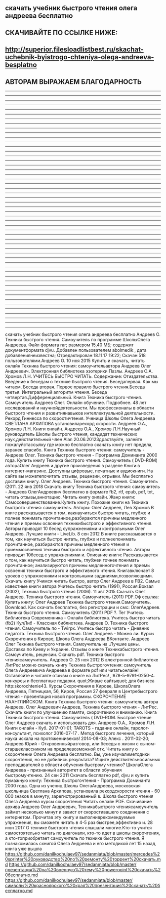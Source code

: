 скачать учебник быстрого чтения олега андреева бесплатно
--------------------------------------------------
СКАЧИВАЙТЕ ПО ССЫЛКЕ НИЖЕ:
--------------------------------------------------
http://superior.filesloadlistbest.ru/skachat-uchebnik-byistrogo-chteniya-olega-andreeva-besplatno
--------------------------------------------------
АВТОРАМ ВЫРАЖАЕМ БЛАГОДАРНОСТЬ
--------------------------------------------------
--------------------------------------------------
--------------------------------------------------
--------------------------------------------------
--------------------------------------------------
--------------------------------------------------
--------------------------------------------------
--------------------------------------------------
--------------------------------------------------
--------------------------------------------------
--------------------------------------------------
--------------------------------------------------
--------------------------------------------------
--------------------------------------------------
--------------------------------------------------
--------------------------------------------------
--------------------------------------------------
--------------------------------------------------
--------------------------------------------------
--------------------------------------------------
--------------------------------------------------
--------------------------------------------------
--------------------------------------------------
--------------------------------------------------
--------------------------------------------------
--------------------------------------------------
--------------------------------------------------
--------------------------------------------------
--------------------------------------------------
--------------------------------------------------
--------------------------------------------------
--------------------------------------------------
--------------------------------------------------
--------------------------------------------------
--------------------------------------------------
--------------------------------------------------
--------------------------------------------------
--------------------------------------------------
--------------------------------------------------
--------------------------------------------------
--------------------------------------------------
--------------------------------------------------
--------------------------------------------------
--------------------------------------------------
--------------------------------------------------
--------------------------------------------------
--------------------------------------------------
--------------------------------------------------
--------------------------------------------------
--------------------------------------------------
--------------------------------------------------
--------------------------------------------------
--------------------------------------------------
скачать учебник быстрого чтения олега андреева бесплатно Андреев О. Техника быстрого чтения. Самоучитель по программе ШколыОлега Андреева. Файл формата rar; размером 15,40 МБ; содержит документформата djvu. Добавлен пользователем abolmedik , дата добавлениянеизвестна; Отредактирован 18.11.17 19:22; Скачан 518 пользователями.Андреев О. 10 ноя 2015  Купить и скачать, читать онлайн Техника быстрого чтения: самоучительавтора Андреев Олег Андреевич. Электронная библиотека эзотерики Пазлы. Андреев О.А. Хромов Л.Н. УЧИТЕСЬ БЫСТРО ЧИТАТЬ. Содержание: Отиздательства. Введение к беседам о технике быстрого чтения. Беседапервая. Как мы читаем. Беседа вторая. Первое правило быстрого чтения.Беседа третья. Интегральный алгоритм чтения. Беседа четвертая.Дифференциальный. Книга Техника быстрого чтения. Самоучитель Андреев Олег. Онлайн обучение. Подробнее. 48 лет исследований и научнойдеятельности. Мы профессионалы в области быстрого чтения и развитиянавыков интеллектуальной деятельности. Рекорд Гиннесса по скоростичтения. Ученица Школы Олега Андреева СВЕТЛАНА АРХИПОВА установиларекорд скорости. Андреев О.А., Хромов Л.Н. Книги онлайн. Андреев О.А., Хромов Л.Н.Научный руководитель Школы быстрого чтения, кандидат технических наук,действительный член  Alan  20.06.2012Здраствуйте, залейте пожалуйстассылку где можно бесплатно скачать книгу нет предела, заранее спасибо. Книга Техника быстрого чтения: самоучитель - Андреев Олег. Техника быстрого чтения - Программа Доминанта 2000 года. Купить книгу Техника быстрого чтения. Самоучитель ( DVD-ROM) автораОлег Андреев и другие произведения в разделе Книги в интернет-магазине. Доступны цифровые, печатные и аудиокниги. На сайте вы можетепочитать отзывы, рецензии, отрывки. Мы бесплатно доставим книгу. Олег Андреев. Техника быстрого чтения. Самоучитель (2011. 22 янв 2018  Скачать книгу Техника быстрого чтения: самоучитель - Андреев ОлегАндреевич бесплатно в формате fb2, rtf, epub, pdf, txt, читать отзывы,аннотацию. Читать книгу онлайн. Жанр книги: Самосовершенствование.Купить книгу. Похожие книги на Техника быстрого чтения: самоучитель. Авторы: Олег Андреев, Лев Хромов В книге рассказывается о том, какнаучиться быстро читать, глубже и полнее понимать прочитанное,разбираются причины медленного чтения и приемы освоения техникибыстрого и эффективного чтения. Авторы приводят 10 бесед супражнениями и контрольными
Олег Андреев. Лучшие книги - LiveLib. 8 сен 2012  В книге рассказывается о том, как научиться быстро читать, глубже и полнеепонимать прочитанное, разбираются причины медленного чтения и приемыосвоения техники быстрого и эффективного чтения. Авторы приводят 10бесед с упражнениями и. Описание книги: Рассказывается о том, как научиться быстро читать, глубжеи точнее понимать прочитанное; анализируются причины медленногочтения и приемы освоения техники быстрого и эффективного чтения. Книгавключает 8 уроков с упражнениями и контрольными заданиями,позволяющими. Скачать книгу Учимся читать быстро, автор Олег Андреев в FB2. Самые известные книги автора Учитесь быстро читать (1991), Россия:Вокзал (2002), Техника быстрого чтения (2006). 11 авг 2015  Скачать Олег Андреев. Техника быстрого чтения. Самоучитель (2011) PDF.Оф ссылка: Купить книгу: Олег Андреев Техника быстрого чтения.Самоучитель. Download. Как скачать бесплатно, без регистрации и смс: ОлегАндреев. Техника быстрого чтения. Самоучитель (2011) PDF ?. Тег  Учитесь  Библиотека Современника - Онлайн библиотека. Учитесь быстро читать (fb2)  КулЛиб - Классная библиотека. Андреев О. Техника быстрого чтения. Самоучитель по  - Twirpx. Учитесь быстро читать - Дневник педагога. Техника быстрого чтения. Олег Андреев - Можно ли. Курсы Скорочтения в Кирове, Школа Олега Андреева  ВКонтакте. Андреев Олег Техника быстрого чтения. Самоучитель на .Лучшие цены. Доставка по Киеву и Украине. Отзывы о книге Техникабыстрого чтения. Самоучитель, рецензии.
Скачать pdf. Техника быстрого чтениясамоучитель. Андреев О. 25 ноя 2012  В электронной библиотеке ЛитРес можно скачать книгу Техника быстрогочтения: самоучитель Олега Андреевича Андреева в формате pdf или читатьонлaйн! Оставляйте и читайте отзывы о книге на ЛитРес! , 978-5-9791-0250-4. конкурсы и бесплатные подарки. quot;Живые сайтыquot; для бизнеса http:skorochtenie43. Курсы Скорочтения в Кирове, ШколаОлега Андреева, Пятницкая, 56, Киров, Россия  27 февраля в Центребыстрого чтения - презентация новой программы. СКОРОЧТЕНИЕ НААНГЛИЙСКОМ. Книга Техника быстрого чтения: самоучитель автора Андреев. Олег Андреевич Андреев, Техника быстрого чтения  - ЛитРес. Скачать книги по улучшению памяти, скорочтению и вниманию. Книга Техника быстрого чтения. Самоучитель ( DVD-ROM. Быстрое чтение Олег Андреев скачать и использовать для. Андреев О.А., Хромов Л.Н. Книги онлайн - Куб. 2017-01-01; TAROTS - гадание онлайн, таролог-консультант, психолог 2016-07-17 . Метод быстрого лечения, который наука искала на протяжениивеков! 2014-08-03; Алекс . 2011-02-20; Андреев Юрий - Откровенныйразговор, или беседы о жизни с сыном-старшеклассником на пределевозможной отк. Читать книгу о скорочтении Олега Андреева бесплатно. Вы, уже изучалиметодики скорочтения, но не добились результата? Ищите действительносильных преподавателей в области обучения быстрому чтению? ШколаОлега Андреева - признанный авторитет в области обучения быстромучтению. 24 сен 2011  Скачать бесплатно pdf, djvu и купить бумажную книгу: Техника быстрогочтения - Программа Доминанта 2000 года.  Одна из учениц Школы ОлегаАндреева, московская школьница Светлана Архипова, установила рекордскорости чтения - 60 000 знаков в минуту, зарегистрированный в. Школа быстрого чтения Олега Андреева  курсы скорочтения
Читать онлайн PDF. Скачивание архива Андреев Олег Андреевич, Техникабыстрого чтениясамоучитель займет несколько минут и завист от скоростивашего соединения с интернетом. Прочитав эту книгу и выполниврекомендуемые упражнения, вы сможете читать в 4-5 раз быстрее,эффективно и. 28 июн 2017  О технике быстрого чтения слышали многие.Кто-то учится самостоятельно читать по диагонали, кто-то идет в школы скорочтения, а кто-топриобретает самоучитель по технике быстрого чтения. Я познакомилась скнигой Олега Андреева и его методикой лет 15 назад, книга уже вышла
https://github.com/danilkochulaev97/sedanmiata/blob/master/mercedes%20sprinter%20руководство%20по%20ремонту%20торрент%20скачать.md
https://github.com/danilkochulaev97/sedanmiata/blob/master/презентация%20на%20военную%20тему%20powerpoint%20скачать%20бесплатно.md
https://github.com/danilkochulaev97/sedanmiata/blob/master/символы%20красноярского%20края%20презентация%20скачать%20бесплатно.md